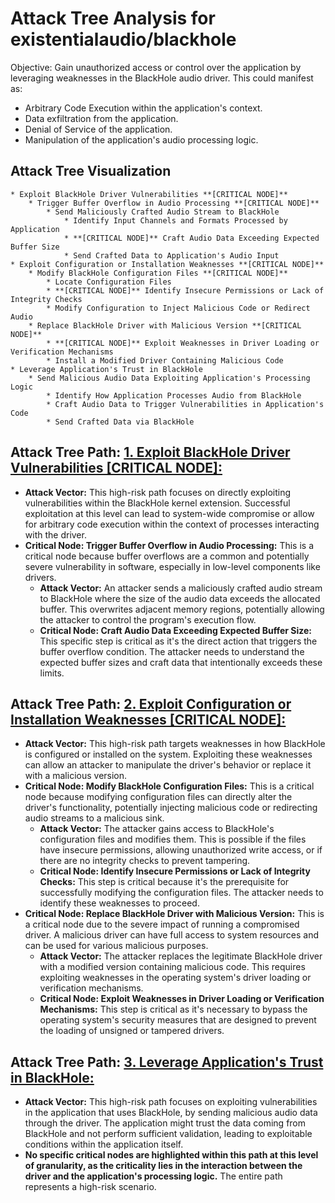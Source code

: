 # Attack Tree Analysis for existentialaudio/blackhole

Objective: Gain unauthorized access or control over the application by leveraging weaknesses in the BlackHole audio driver. This could manifest as:

* Arbitrary Code Execution within the application's context.
* Data exfiltration from the application.
* Denial of Service of the application.
* Manipulation of the application's audio processing logic.

## Attack Tree Visualization

```
* Exploit BlackHole Driver Vulnerabilities **[CRITICAL NODE]**
    * Trigger Buffer Overflow in Audio Processing **[CRITICAL NODE]**
        * Send Maliciously Crafted Audio Stream to BlackHole
            * Identify Input Channels and Formats Processed by Application
            * **[CRITICAL NODE]** Craft Audio Data Exceeding Expected Buffer Size
            * Send Crafted Data to Application's Audio Input
* Exploit Configuration or Installation Weaknesses **[CRITICAL NODE]**
    * Modify BlackHole Configuration Files **[CRITICAL NODE]**
        * Locate Configuration Files
        * **[CRITICAL NODE]** Identify Insecure Permissions or Lack of Integrity Checks
        * Modify Configuration to Inject Malicious Code or Redirect Audio
    * Replace BlackHole Driver with Malicious Version **[CRITICAL NODE]**
        * **[CRITICAL NODE]** Exploit Weaknesses in Driver Loading or Verification Mechanisms
        * Install a Modified Driver Containing Malicious Code
* Leverage Application's Trust in BlackHole
    * Send Malicious Audio Data Exploiting Application's Processing Logic
        * Identify How Application Processes Audio from BlackHole
        * Craft Audio Data to Trigger Vulnerabilities in Application's Code
        * Send Crafted Data via BlackHole
```


## Attack Tree Path: [1. Exploit BlackHole Driver Vulnerabilities [CRITICAL NODE]:](./attack_tree_paths/1__exploit_blackhole_driver_vulnerabilities__critical_node_.md)

* **Attack Vector:** This high-risk path focuses on directly exploiting vulnerabilities within the BlackHole kernel extension. Successful exploitation at this level can lead to system-wide compromise or allow for arbitrary code execution within the context of processes interacting with the driver.
* **Critical Node: Trigger Buffer Overflow in Audio Processing:** This is a critical node because buffer overflows are a common and potentially severe vulnerability in software, especially in low-level components like drivers.
    * **Attack Vector:** An attacker sends a maliciously crafted audio stream to BlackHole where the size of the audio data exceeds the allocated buffer. This overwrites adjacent memory regions, potentially allowing the attacker to control the program's execution flow.
    * **Critical Node: Craft Audio Data Exceeding Expected Buffer Size:** This specific step is critical as it's the direct action that triggers the buffer overflow condition. The attacker needs to understand the expected buffer sizes and craft data that intentionally exceeds these limits.

## Attack Tree Path: [2. Exploit Configuration or Installation Weaknesses [CRITICAL NODE]:](./attack_tree_paths/2__exploit_configuration_or_installation_weaknesses__critical_node_.md)

* **Attack Vector:** This high-risk path targets weaknesses in how BlackHole is configured or installed on the system. Exploiting these weaknesses can allow an attacker to manipulate the driver's behavior or replace it with a malicious version.
* **Critical Node: Modify BlackHole Configuration Files:** This is a critical node because modifying configuration files can directly alter the driver's functionality, potentially injecting malicious code or redirecting audio streams to a malicious sink.
    * **Attack Vector:** The attacker gains access to BlackHole's configuration files and modifies them. This is possible if the files have insecure permissions, allowing unauthorized write access, or if there are no integrity checks to prevent tampering.
    * **Critical Node: Identify Insecure Permissions or Lack of Integrity Checks:** This step is critical because it's the prerequisite for successfully modifying the configuration files. The attacker needs to identify these weaknesses to proceed.
* **Critical Node: Replace BlackHole Driver with Malicious Version:** This is a critical node due to the severe impact of running a compromised driver. A malicious driver can have full access to system resources and can be used for various malicious purposes.
    * **Attack Vector:** The attacker replaces the legitimate BlackHole driver with a modified version containing malicious code. This requires exploiting weaknesses in the operating system's driver loading or verification mechanisms.
    * **Critical Node: Exploit Weaknesses in Driver Loading or Verification Mechanisms:** This step is critical as it's necessary to bypass the operating system's security measures that are designed to prevent the loading of unsigned or tampered drivers.

## Attack Tree Path: [3. Leverage Application's Trust in BlackHole:](./attack_tree_paths/3__leverage_application's_trust_in_blackhole.md)

* **Attack Vector:** This high-risk path focuses on exploiting vulnerabilities in the application that uses BlackHole, by sending malicious audio data through the driver. The application might trust the data coming from BlackHole and not perform sufficient validation, leading to exploitable conditions within the application itself.
* **No specific critical nodes are highlighted within this path at this level of granularity, as the criticality lies in the interaction between the driver and the application's processing logic.** The entire path represents a high-risk scenario.

